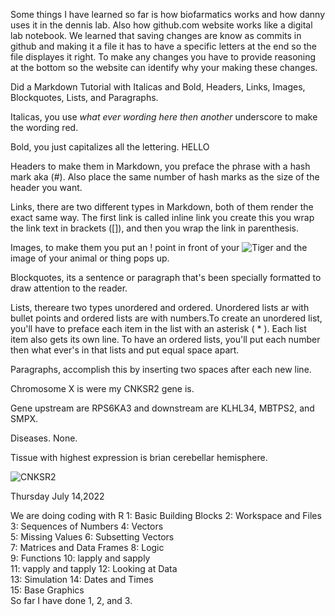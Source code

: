 Some things I have learned so far is how biofarmatics works and how danny uses it in the dennis lab. Also how github.com website works like a digital lab notebook.
We learned that saving changes are know as commits in github and making it a file it has to have a specific letters at the end so the file displayes it right. 
To make any changes you have to provide reasoning at the bottom so the website can identify why your making these changes.

Did a Markdown Tutorial with Italicas and Bold, Headers, Links, Images, Blockquotes, Lists, and Paragraphs.

Italicas, you use _what ever wording here then another_ underscore to make the wording red.

Bold, you just capitalizes all the lettering. HELLO 

Headers to make them in Markdown, you preface the phrase with a hash mark aka (#). Also place the same number of hash marks as the size of the header you want.

Links, there are two different types in Markdown, both of them render the exact same way. The first link is called inline link you create this you wrap the link text in brackets ([]), and then you wrap the link in parenthesis. 

Images, to make them you put an ! point in front of your ![Tiger](https://i.natgeofe.com/n/6490d605-b11a-4919-963e-f1e6f3c0d4b6/sumatran-tiger-thumbnail-nationalgeographic_1456276.jpg?w=1200) and the image of your animal or thing pops up. 

Blockquotes, its a sentence or paragraph that's been specially formatted to draw attention to the reader. 

Lists, thereare two types unordered and ordered. Unordered lists ar with bullet points and ordered lists are with numbers.To create an unordered list, you'll have to preface each item in the list with an asterisk ( * ). Each list item also gets its own line. To have an ordered lists, you'll put each number then what ever's in that lists and put equal space apart. 

Paragraphs, accomplish this by inserting two spaces after each new line.

Chromosome X is were my CNKSR2 gene is. 

Gene upstream are RPS6KA3 and downstream are KLHL34, MBTPS2, and SMPX. 

Diseases. None. 

Tissue with highest expression is brian cerebellar hemisphere.

![CNKSR2](https://genome.ucsc.edu/trash/hgc/gtexGene_genome_121ee_5a9b0.png)



Thursday July 14,2022

We are doing coding with R 
1: Basic Building Blocks      2: Workspace and Files     
 3: Sequences of Numbers       4: Vectors                 
 5: Missing Values             6: Subsetting Vectors      
 7: Matrices and Data Frames   8: Logic                   
 9: Functions                 10: lapply and sapply       
11: vapply and tapply         12: Looking at Data         
13: Simulation                14: Dates and Times         
15: Base Graphics             
So far I have done 1, 2, and 3. 
